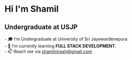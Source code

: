    <h1> Hi I'm Shamil </h1>
   <h2> Undergraduate at USJP </h2>

<p>
- 🎓 I’m Undergraduate at University of Sri Jayewardenepura<br>  
- 🌱 I’m currently learning <b>FULL STACK DEVELOPMENT.</b><br>
- 📫 Reach me via <a href="shamilnirash@gmail.com">shamilnirash@gmail.com </a>
</p>
